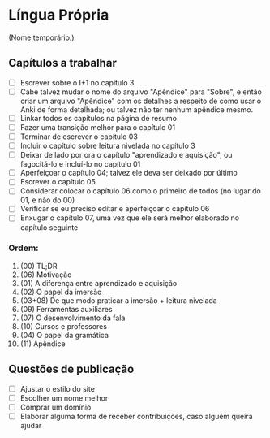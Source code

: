 # Língua Própria

(Nome temporário.)

## Capítulos a trabalhar

- [ ] Escrever sobre o I+1 no capítulo 3
- [ ] Cabe talvez mudar o nome do arquivo "Apêndice" para "Sobre", e então criar um arquivo "Apêndice" com os detalhes a respeito de como usar o Anki de forma detalhada; ou talvez não ter nenhum apêndice mesmo.
- [ ] Linkar todos os capítulos na página de resumo
- [ ] Fazer uma transição melhor para o capítulo 01
- [ ] Terminar de escrever o capítulo 03
- [ ] Incluir o capítulo sobre leitura nivelada no capítulo 3
- [ ] Deixar de lado por ora o capítulo "aprendizado e aquisição", ou fagocitá-lo e incluí-lo no capítulo 01 
- [ ] Aperfeiçoar o capítulo 04; talvez ele deva ser deixado por último
- [ ] Escrever o capítulo 05
- [ ] Considerar colocar o capítulo 06 como o primeiro de todos (no lugar do 01, e não do 00)
- [ ] Verificar se eu preciso editar e aperfeiçoar o capítulo 06
- [ ] Enxugar o capítulo 07, uma vez que ele será melhor elaborado no capítulo seguinte

### Ordem: 
1. (00) TL;DR
2. (06) Motivação
3. (01) A diferença entre aprendizado e aquisição
4. (02) O papel da imersão
5. (03+08) De que modo praticar a imersão + leitura nivelada
6. (09) Ferramentas auxiliares
7. (07) O desenvolvimento da fala
8. (10) Cursos e professores
9. (04) O papel da gramática
10. (11) Apêndice

## Questões de publicação
- [ ] Ajustar o estilo do site
- [ ] Escolher um nome melhor
- [ ] Comprar um domínio
- [ ] Elaborar alguma forma de receber contribuições, caso alguém queira ajudar
